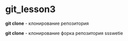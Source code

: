 # git_lesson3

**git clone** - клонирование репозитория

**git clone** - клонирование форка репозитория ssswetie